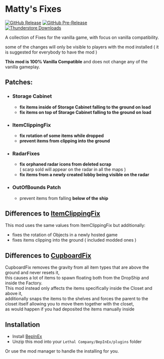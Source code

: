 Matty's Fixes
============
[![GitHub Release](https://img.shields.io/github/v/release/mattymatty97/LTC_MattyFixes?display_name=release&logo=github&logoColor=white)](https://github.com/mattymatty97/LTC_MattyFixes/releases/latest)
[![GitHub Pre-Release](https://img.shields.io/github/v/release/mattymatty97/LTC_MattyFixes?include_prereleases&display_name=release&logo=github&logoColor=white&label=preview)](https://github.com/mattymatty97/LTC_MattyFixes/releases)  
[![Thunderstore Downloads](https://img.shields.io/thunderstore/dt/mattymatty/MattyFixes?style=flat&logo=thunderstore&logoColor=white&label=thunderstore)](https://thunderstore.io/c/lethal-company/p/mattymatty/MattyFixes/)


A collection of Fixes for the vanilla game, with focus on vanilla compatibility.

some of the changes will only be visible to players with the mod installed ( it is suggested for everybody to have the mod )

**This mod is 100% Vanilla Compatible** and does not change any of the vanilla gameplay.

Patches:
--------
- ### Storage Cabinet
  - **fix items inside of Storage Cabinet falling to the ground on load**
  - **fix items on top of Storage Cabinet falling to the ground on load**
- ### ItemClippingFix
  - **fix rotation of some items while dropped**
  - **prevent items from clipping into the ground**
- ### RadarFixes
  - **fix orphaned radar icons from deleted scrap**  
  ( scarp sold will appear on the radar in all the maps )
  - **fix items from a newly created lobby being visible on the radar**
- ### OutOfBounds Patch
  - prevent items from falling **below of the ship**

Differences to [ItemClippingFix](https://thunderstore.io/c/lethal-company/p/ViViKo/ItemClippingFix/)
------------------------
This mod uses the same values from ItemClippingFix but additionally:
- fixes the rotation of Objects in a newly hosted game  
- fixes items clipping into the ground ( included modded ones )

Differences to [CupboardFix](https://thunderstore.io/c/lethal-company/p/Rocksnotch/CupboardFix/)
------------------------
CupboardFix removes the gravity from all item types that are above the ground and never resets it,  
this causes a lot of items to spawn floating both from the DropShip and inside the Factory.  
This mod instead only affects the items specifically inside the Closet and above it,  
additionally snaps the items to the shelves and forces the parent to the closet itself allowing you to move them together with the closet,  
as would happen if you had deposited the items manually inside 

Installation
------------

- Install [BepInEx](https://thunderstore.io/c/lethal-company/p/BepInEx/BepInExPack/)
- Unzip this mod into your `Lethal Company/BepInEx/plugins` folder

Or use the mod manager to handle the installing for you.

